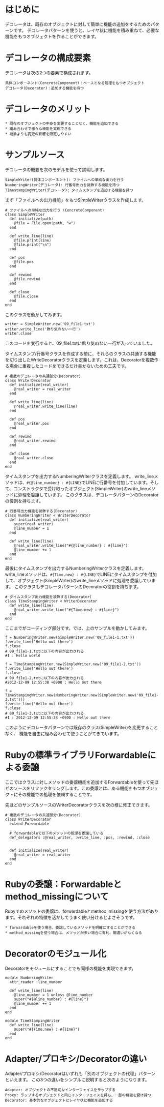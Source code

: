 # はじめに

デコレータは、既存のオブジェクトに対して簡単に機能の追加をするためのパターンです。
デコレータパターンを使うと、レイヤ状に機能を積み重ねて、必要な機能をもつオブジェクトを作ることができます。

# デコレータの構成要素

デコレータは次の2つの要素で構成されます。

```
具体コンポーネント(ConcreteComponent)：ベースとなる処理をもつオブジェクト
デコレータ(Decorator)：追加する機能を持つ
```

# デコレータのメリット

```
* 既存のオブジェクトの中身を変更することなく、機能を追加できる
* 組み合わせで様々な機能を実現できる
* 継承よりも変更の影響を限定しやすい
```

# サンプルソース

デコレータの概要を次のモデルを使って説明します。

```
SimpleWriter(具体コンポーネント): ファイルへの単純な出力を行う
NumberingWriter(デコレータ): 行番号出力を装飾する機能を持つ
TimestampingWriter(デコレータ): タイムスタンプを追加する機能を持つ
```

まず「ファイルへの出力機能」をもつSimpleWriterクラスを作成します。

```
# ファイルへの単純な出力を行う (ConcreteComponent)
class SimpleWriter
  def initialize(path)
    @file = File.open(path, "w")
  end

  def write_line(line)
    @file.print(line)
    @file.print("\n")
  end

  def pos
    @file.pos
  end

  def rewind
    @file.rewind
  end

  def close
    @file.close
  end
end
```

このクラスを動かしてみます。

```
writer = SimpleWriter.new('09_file1.txt')
writer.write_line('飾り気のない一行')
writer.close
```

このコードを実行すると、09_file1.txtに飾り気のない一行が入っていました。

タイムスタンプ/行番号クラスを作成する前に、それらのクラスの共通する機能を切り出したWriteDecoratorクラスを定義します。これは、Decoratorを複数作る場合に重複したコードをできるだけ書かないための工夫です。

```
# 複数のデコレータの共通部分(Decorator)
class WriterDecorator
  def initialize(real_writer)
    @real_writer = real_writer
  end

  def write_line(line)
    @real_writer.write_line(line)
  end

  def pos
    @real_writer.pos
  end

  def rewind
    @real_writer.rewind
  end

  def close
    @real_writer.close
  end
end
```

タイムスタンプを出力するNumberingWriterクラスを定義します。
write_lineメソッドは、`#{@line_number} : #{LINE}`でLINEに行番号を付加しています。そして、コンストラクタで受け取ったオブジェクト(SimpleWriter)のwrite_lineメソッドに処理を委譲しています。
このクラスは、デコレータパターンのDecoratorの役割を持ちます。

```
# 行番号出力機能を装飾する(Decorator)
class NumberingWriter < WriterDecorator
  def initialize(real_writer)
    super(real_writer)
    @line_number = 1
  end

  def write_line(line)
    @real_writer.write_line("#{@line_number} : #{line}")
    @line_number += 1
  end
end
```

最後にタイムスタンプを出力するNumberingWriterクラスを定義します。
write_lineメソッドは、`#{Time.new} : #{LINE}`でLINEにタイムスタンプを付加して、オブジェクト(SimpleWriter)のwrite_lineメソッドに処理を委譲しています。
このクラスもデコレータパターンのDecoratorの役割を持ちます。

```
# タイムスタンプ出力機能を装飾する(Decorator)
class TimeStampingWriter < WriterDecorator
  def write_line(line)
    @real_writer.write_line("#{Time.new} : #{line}")
  end
end
```

ここまでがコーディング部分です。では、上のサンプルを動かしてみます。

```
f = NumberingWriter.new(SimpleWriter.new('09_file1-1.txt'))
f.write_line('Hello out there')
f.close
# 09_file1-1.txtに以下の内容が出力される
#1 : Hello world

f = TimeStampingWriter.new(SimpleWriter.new('09_file1-2.txt'))
f.write_line('Hello out there')
f.close
# 09_file1-2.txtに以下の内容が出力される
#2012-12-09 12:55:38 +0900 : Hello out there

f = TimeStampingWriter.new(NumberingWriter.new(SimpleWriter.new('09_file1-3.txt')))
f.write_line('Hello out there')
f.close
# 09_file1-3.txtに以下の内容が出力される
#1 : 2012-12-09 12:55:38 +0900 : Hello out there
```

このようにデコレータパターンでは既存のクラス(SimpleWriter)を変更することなく、
機能を自由に組み合わせて使うことがてきています。

# Rubyの標準ライブラリForwardableによる委譲

ここではクラスに対しメソッドの委譲機能を追加するForwardableを使って先ほどのソースをリファクタリングします。この委譲とは、ある機能をもつオブジェクトにその機能での処理を依頼することです。

先ほどのサンプルソースのWriterDecoratorクラスを次の様に修正できます。

```
# 複数のデコレータの共通部分(Decorator)
class WriterDecorator
  extend Forwardable

  # forwardableで以下のメソッドの処理を委譲している
  def_delegators :@real_writer, :write_line, :pos, :rewind, :close


  def initialize(real_writer)
    @real_writer = real_writer
  end
end
```

# Rubyの委譲：Forwardableとmethod_missingについて

Rubyでのメソッドの委譲は、forwardableとmethod_missingを使う方法があります。それぞれの特徴を活かしてうまく使い分けるとよさそうです。

```
* forwardableを使う場合、委譲しているメソッドを明確にすることができる
* method_missingを使う場合は、メソッドが多い場合に有利、間違いがなくなる
```

# Decoratorのモジュール化

Decoratorをモジュールにすることでも同様の機能を実現できます。

```
module NumberingWriter
  attr_reader :line_number

  def write_line(line)
    @line_number = 1 unless @line_number
    super("#{@line_number} : #{line}")
    @line_number += 1
  end
end

module TimeStampingWriter
  def write_line(line)
    super("#{Time.new} : #{line}")
  end
end
```

# Adapter/プロキシ/Decoratorの違い

Adapter/プロキシ/Decoratorはいずれも「別のオブジェクトの代理」パターンといえます。
この3つの違いをシンプルに説明すると次のようになります。

```
Adapter: オブジェクトの不適切なインターフェイスをラップする
Proxy: ラップするオブジェクトと同じインターフェイスを持ち、一部の機能を受け持つ
Decorator: 基本的なオブジェクトにレイヤ状に機能を追加する
```

